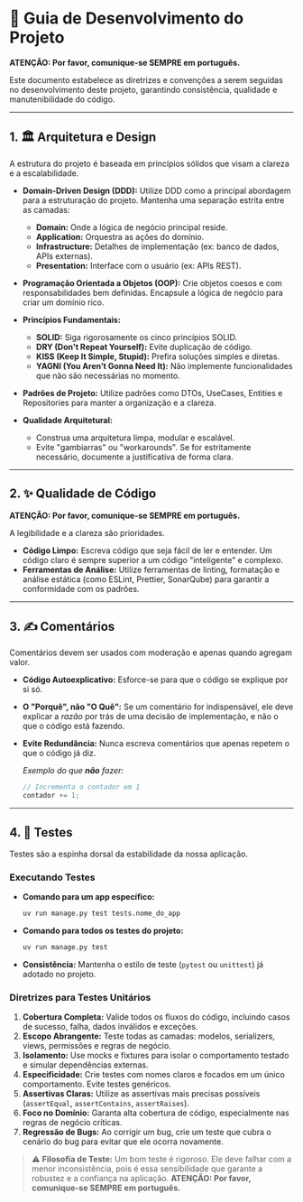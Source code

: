 # 🚀 Guia de Desenvolvimento do Projeto

**ATENÇÃO: Por favor, comunique-se SEMPRE em português.**


Este documento estabelece as diretrizes e convenções a serem seguidas no desenvolvimento deste projeto, garantindo consistência, qualidade e manutenibilidade do código.

---

## 1. 🏛️ Arquitetura e Design

A estrutura do projeto é baseada em princípios sólidos que visam a clareza e a escalabilidade.

-   **Domain-Driven Design (DDD):** Utilize DDD como a principal abordagem para a estruturação do projeto. Mantenha uma separação estrita entre as camadas:
    -   **Domain:** Onde a lógica de negócio principal reside.
    -   **Application:** Orquestra as ações do domínio.
    -   **Infrastructure:** Detalhes de implementação (ex: banco de dados, APIs externas).
    -   **Presentation:** Interface com o usuário (ex: APIs REST).

-   **Programação Orientada a Objetos (OOP):** Crie objetos coesos e com responsabilidades bem definidas. Encapsule a lógica de negócio para criar um domínio rico.

-   **Princípios Fundamentais:**
    -   **SOLID:** Siga rigorosamente os cinco princípios SOLID.
    -   **DRY (Don't Repeat Yourself):** Evite duplicação de código.
    -   **KISS (Keep It Simple, Stupid):** Prefira soluções simples e diretas.
    -   **YAGNI (You Aren’t Gonna Need It):** Não implemente funcionalidades que não são necessárias no momento.

-   **Padrões de Projeto:** Utilize padrões como DTOs, UseCases, Entities e Repositories para manter a organização e a clareza.

-   **Qualidade Arquitetural:**
    -   Construa uma arquitetura limpa, modular e escalável.
    -   Evite "gambiarras" ou "workarounds". Se for estritamente necessário, documente a justificativa de forma clara.

---

## 2. ✨ Qualidade de Código

**ATENÇÃO: Por favor, comunique-se SEMPRE em português.**

A legibilidade e a clareza são prioridades.

-   **Código Limpo:** Escreva código que seja fácil de ler e entender. Um código claro é sempre superior a um código "inteligente" e complexo.
-   **Ferramentas de Análise:** Utilize ferramentas de linting, formatação e análise estática (como ESLint, Prettier, SonarQube) para garantir a conformidade com os padrões.

---

## 3. ✍️ Comentários

Comentários devem ser usados com moderação e apenas quando agregam valor.

-   **Código Autoexplicativo:** Esforce-se para que o código se explique por si só.
-   **O "Porquê", não "O Quê":** Se um comentário for indispensável, ele deve explicar a *razão* por trás de uma decisão de implementação, e não o que o código está fazendo.
-   **Evite Redundância:** Nunca escreva comentários que apenas repetem o que o código já diz.

    *Exemplo do que **não** fazer:*
    ```javascript
    // Incrementa o contador em 1
    contador += 1;
    ```

---

## 4. 🧪 Testes

Testes são a espinha dorsal da estabilidade da nossa aplicação.

### Executando Testes

-   **Comando para um app específico:**
    ```bash
    uv run manage.py test tests.nome_do_app
    ```
-   **Comando para todos os testes do projeto:**
    ```bash
    uv run manage.py test
    ```
-   **Consistência:** Mantenha o estilo de teste (`pytest` ou `unittest`) já adotado no projeto.

### Diretrizes para Testes Unitários

1.  **Cobertura Completa:** Valide todos os fluxos do código, incluindo casos de sucesso, falha, dados inválidos e exceções.
2.  **Escopo Abrangente:** Teste todas as camadas: modelos, serializers, views, permissões e regras de negócio.
3.  **Isolamento:** Use mocks e fixtures para isolar o comportamento testado e simular dependências externas.
4.  **Especificidade:** Crie testes com nomes claros e focados em um único comportamento. Evite testes genéricos.
5.  **Assertivas Claras:** Utilize as assertivas mais precisas possíveis (`assertEqual`, `assertContains`, `assertRaises`).
6.  **Foco no Domínio:** Garanta alta cobertura de código, especialmente nas regras de negócio críticas.
7.  **Regressão de Bugs:** Ao corrigir um bug, crie um teste que cubra o cenário do bug para evitar que ele ocorra novamente.

> ⚠️ **Filosofia de Teste:** Um bom teste é rigoroso. Ele deve falhar com a menor inconsistência, pois é essa sensibilidade que garante a robustez e a confiança na aplicação.
**ATENÇÃO: Por favor, comunique-se SEMPRE em português.**